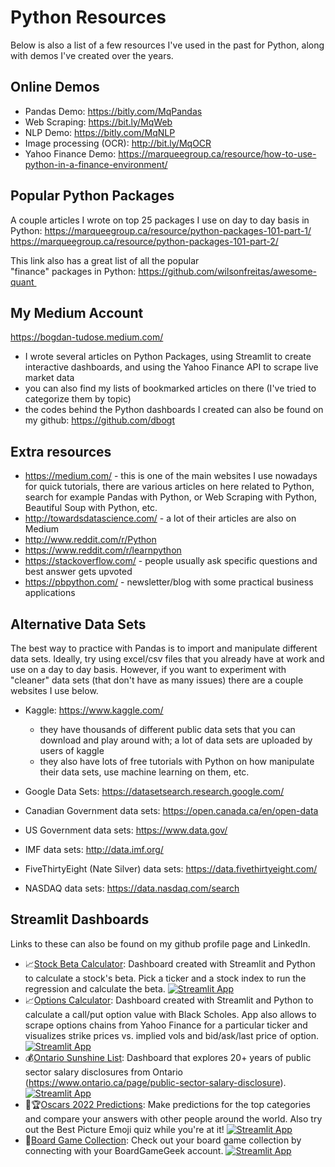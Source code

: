 # Python Resources
Below is also a list of a few resources I've used in the past for Python, along with demos I've created over the years.

## Online Demos
- Pandas Demo: https://bitly.com/MqPandas
- Web Scraping: https://bit.ly/MqWeb
- NLP Demo: https://bitly.com/MqNLP
- Image processing (OCR): http://bit.ly/MqOCR
- Yahoo Finance Demo: https://marqueegroup.ca/resource/how-to-use-python-in-a-finance-environment/

## Popular Python Packages
A couple articles I wrote on top 25 packages I use on day to day basis in Python:
https://marqueegroup.ca/resource/python-packages-101-part-1/
https://marqueegroup.ca/resource/python-packages-101-part-2/

This link also has a great list of all the popular "finance" packages in Python:
https://github.com/wilsonfreitas/awesome-quant 

## My Medium Account
https://bogdan-tudose.medium.com/
- I wrote several articles on Python Packages, using Streamlit to create interactive dashboards, and using the Yahoo Finance API to scrape live market data
- you can also find my lists of bookmarked articles on there (I've tried to categorize them by topic)
- the codes behind the Python dashboards I created can also be found on my github: https://github.com/dbogt

## Extra resources
- https://medium.com/ - this is one of the main websites I use nowadays for quick tutorials, there are various articles on here related to Python, search for example Pandas with Python, or Web Scraping with Python, Beautiful Soup with Python, etc.
- http://towardsdatascience.com/ - a lot of their articles are also on Medium
- http://www.reddit.com/r/Python 
- https://www.reddit.com/r/learnpython
- https://stackoverflow.com/ - people usually ask specific questions and best answer gets upvoted
- https://pbpython.com/ - newsletter/blog with some practical business applications

## Alternative Data Sets
The best way to practice with Pandas is to import and manipulate different data sets. Ideally, try using excel/csv files that you already have at work and use on a day to day basis. However, if you want to experiment with "cleaner" data sets (that don't have as many issues) there are a couple websites I use below.

- Kaggle: https://www.kaggle.com/ 
  - they have thousands of different public data sets that you can download and play around with; a lot of data sets are uploaded by users of kaggle
  - they also have lots of free tutorials with Python on how manipulate their data sets, use machine learning on them, etc.

- Google Data Sets: https://datasetsearch.research.google.com/
- Canadian Government data sets: https://open.canada.ca/en/open-data
- US Government data sets: https://www.data.gov/
- IMF data sets: http://data.imf.org/
- FiveThirtyEight (Nate Silver) data sets: https://data.fivethirtyeight.com/
- NASDAQ data sets: https://data.nasdaq.com/search

## Streamlit Dashboards
Links to these can also be found on my github profile page and LinkedIn.
- :chart_with_upwards_trend:[Stock Beta Calculator](https://bitly.com/StockBetaApp): Dashboard created with Streamlit and Python to calculate a stock's beta. Pick a ticker and a stock index to run the regression and calculate the beta. [![Streamlit App](https://static.streamlit.io/badges/streamlit_badge_black_white.svg)](https://share.streamlit.io/dbogt/stockbetadashboard/main/app.py) 
- :chart_with_upwards_trend:[Options Calculator](https://bit.ly/OptionsCalculator): Dashboard created with Streamlit and Python to calculate a call/put option value with Black Scholes. App also allows to scrape options chains from Yahoo Finance for a particular ticker and visualizes strike prices vs. implied vols and bid/ask/last price of option. [![Streamlit App](https://static.streamlit.io/badges/streamlit_badge_black_white.svg)](https://share.streamlit.io/dbogt/optionscalculator/main/app.py) 
- :moneybag:[Ontario Sunshine List](https://bit.ly/ONSunshineList): Dashboard that explores 20+ years of public sector salary disclosures from Ontario (https://www.ontario.ca/page/public-sector-salary-disclosure). [![Streamlit App](https://static.streamlit.io/badges/streamlit_badge_black_white.svg)](https://share.streamlit.io/dbogt/on_sunshine/main) 
- :movie_camera::trophy:[Oscars 2022 Predictions](https://bitly.com/oscarsApp): Make predictions for the top categories and compare your answers with other people around the world. Also try out the Best Picture Emoji quiz while you're at it! [![Streamlit App](https://static.streamlit.io/badges/streamlit_badge_black_white.svg)](https://share.streamlit.io/dbogt/oscars2022/main) 
- :game_die:[Board Game Collection](https://bitly.com/BGGApp): Check out your board game collection by connecting with your BoardGameGeek account. [![Streamlit App](https://static.streamlit.io/badges/streamlit_badge_black_white.svg)](https://share.streamlit.io/dbogt/bggcollection/main/app.py) 
